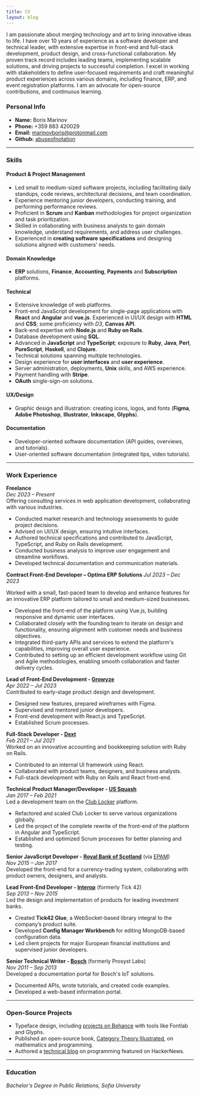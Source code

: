 ```yaml
---
title: CV
layout: blog
---
```


I am passionate about merging technology and art to bring innovative ideas to life. I have over 10 years of experience as a software developer and technical leader, with extensive expertise in front-end and full-stack development, product design, and cross-functional collaboration. My proven track record includes leading teams, implementing scalable solutions, and driving projects to successful completion. I excel in working with stakeholders to define user-focused requirements and craft meaningful product experiences across various domains, including finance, ERP, and event registration platforms. I am an advocate for open-source contributions, and continuous learning.

### Personal Info

- **Name:** Boris Marinov
- **Phone:** +359 883 420029
- **Email:** [marinovboris@protonmail.com](mailto:marinovboris@protonmail.com)
- **Github:** [abuseofnotation](https://github.com/abuseofnotation)

---

### Skills

#### Product & Project Management

- Led small to medium-sized software projects, including facilitating daily standups, code reviews, architectural decisions, and team coordination.
- Experience mentoring junior developers, conducting training, and performing performance reviews.
- Proficient in **Scrum** and **Kanban** methodologies for project organization and task prioritization.
- Skilled in collaborating with business analysts to gain domain knowledge, understand requirements, and address user challenges.
- Experienced in **creating software specifications** and designing solutions aligned with customers' needs.

#### Domain Knowledge

- **ERP** solutions, **Finance**, **Accounting**, **Payments** and **Subscription** platforms.

#### Technical

- Extensive knowledge of web platforms.
- Front-end JavaScript development for single-page applications with **React** and **Angular** and **vue.js**. Experienced in UI/UX design with **HTML** and **CSS**; some proficiency with _D3_, **Canvas API**.
- Back-end expertise with **Node.js** and **Ruby on Rails**.
- Database development using **SQL**.
- Advanced in **JavaScript** and **TypeScript**; exposure to **Ruby**, **Java**, **Perl**, **PureScript**, **Haskell**, and **Clojure**.
- Technical solutions spanning multiple technologies.
- Design experience for **user interfaces** and **user experience**.
- Server administration, deployments, **Unix** skills, and AWS experience.
- Payment handling with **Stripe**.
- **OAuth** single-sign-on solutions.

#### UX/Design

- Graphic design and illustration: creating icons, logos, and fonts (**Figma**, **Adobe Photoshop**, **Illustrator**, **Inkscape**, **Glyphs**).

#### Documentation

- Developer-oriented software documentation (API guides, overviews, and tutorials).
- User-oriented software documentation (integrated tips, video tutorials).

---

### Work Experience

**Freelance**  
_Dec 2023 – Present_  
Offering consulting services in web application development, collaborating with various industries.

- Conducted market research and technology assessments to guide project decisions.
- Advised on UI/UX design, ensuring intuitive interfaces.
- Authored technical specifications and contributed to JavaScript, TypeScript, and Ruby on Rails development.
- Conducted business analysis to improve user engagement and streamline workflows.
- Developed technical documentation and communication materials.

**Contract Front-End Developer – Optima ERP Solutions**
_Jul 2023 – Dec 2023_

Worked with a small, fast-paced team to develop and enhance features for an innovative ERP platform tailored to small and medium-sized businesses.

- Developed the front-end of the platform using Vue.js, building responsive and dynamic user interfaces.
- Collaborated closely with the founding team to iterate on design and functionality, ensuring alignment with customer needs and business objectives.
- Integrated third-party APIs and services to extend the platform's capabilities, improving overall user experience.
- Contributed to setting up an efficient development workflow using Git and Agile methodologies, enabling smooth collaboration and faster delivery cycles.

**Lead of Front-End Development - [Growyze](https://www.growyze.com/)**  
_Apr 2022 – Jul 2023_  
Contributed to early-stage product design and development.

- Designed new features, prepared wireframes with Figma.
- Supervised and mentored junior developers.
- Front-end development with React.js and TypeScript.
- Established Scrum processes.

**Full-Stack Developer - [Dext](https://dext.com/)**  
_Feb 2021 – Jul 2021_  
Worked on an innovative accounting and bookkeeping solution with Ruby on Rails.

- Contributed to an internal UI framework using React.
- Collaborated with product teams, designers, and business analysts.
- Full-stack development with Ruby on Rails and React front-end.

**Technical Product Manager/Developer - [US Squash](https://www.ussquash.org/)**  
_Jan 2017 – Feb 2021_  
Led a development team on the [Club Locker](https://about.clublocker.com/) platform.

- Refactored and scaled Club Locker to serve various organizations globally.
- Led the project of the complete rewrite of the front-end of the platform in Angular and TypeScript.
- Established and optimized Scrum processes for better planning and testing.

**Senior JavaScript Developer - [Royal Bank of Scotland](http://personal.rbs.co.uk/)** (via [EPAM](https://www.epam.com/))  
_Nov 2015 – Jan 2017_  
Developed the front-end for a currency-trading system, collaborating with product owners, designers, and analysts.

**Lead Front-End Developer - [Interop](https://interop.io/)** (formerly Tick 42)  
_Sep 2013 – Nov 2015_  
Led the design and implementation of products for leading investment banks.

- Created **Tick42 Glue**, a WebSocket-based library integral to the company’s product suite.
- Developed **Config Manager Workbench** for editing MongoDB-based configuration data.
- Led client projects for major European financial institutions and supervised junior developers.

**Senior Technical Writer - [Bosch](https://www.bosch-si.com/iot-platform/iot-platform/gateway/software.html)** (formerly Prosyst Labs)  
_Nov 2011 – Sep 2013_  
Developed a documentation portal for Bosch's IoT solutions.

- Documented APIs, wrote tutorials, and created code examples.
- Developed a web-based information portal.

---

### Open-Source Projects

- Typeface design, including [projects on Behance](https://www.behance.net/evolutionfonts/) with tools like Fontlab and Glyphs.
- Published an open-source book, [Category Theory Illustrated](https://abuseofnotation.github.io/category-theory-illustrated/), on mathematics and programming.
- Authored a [technical blog](https://abuseofnotation.github.io/blog/) on programming featured on HackerNews.

---

### Education

_Bachelor's Degree in Public Relations, Sofia University_
